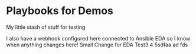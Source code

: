 # Playbooks for Demos
My little stash of stuff for testing

I also have a webhook configured here connected to Ansible EDA so I know when anything changes here!
Small Change for EDA
Test3
4
5sdfaa
ad
fds
